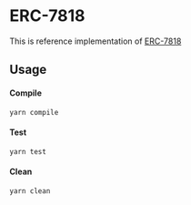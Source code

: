 # ERC-7818

This is reference implementation of [ERC-7818](../../ERCS/erc-7818.md)

## Usage

#### Compile
``` shell
yarn compile
```

#### Test
``` Shell
yarn test
```

#### Clean
```
yarn clean
```
